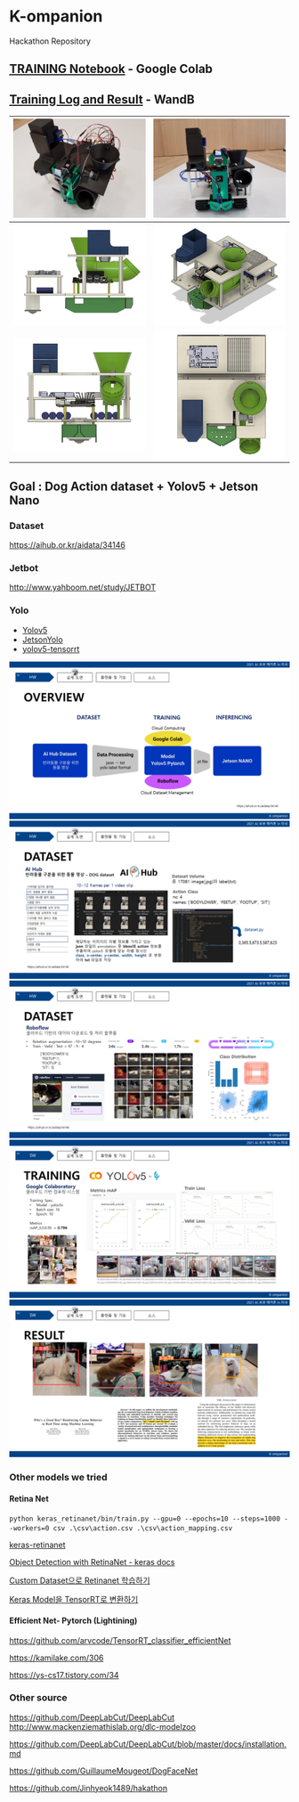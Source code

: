 # K-ompanion
Hackathon Repository

## [TRAINING Notebook](https://colab.research.google.com/drive/1ylJkBkTyJKYme370JfXaRW_AW5xW82rz?usp=sharing) - Google Colab

## [Training Log and Result](https://wandb.ai/curieuxjy/YOLOv5?workspace=user-curieuxjy) - WandB

|<img src="assets/hdware1.jpg" width="300"/>|<img src="assets/hdware2.jpg" width="300"/>|
|-|-|
|<img src="assets/cad1.png" width="250"/>|<img src="assets/cad2.png" width="250"/>|
|<img src="assets/cad3.png" width="250"/>|<img src="assets/cad4.png" width="250"/>|

## Goal : Dog Action dataset + Yolov5 + Jetson Nano

### Dataset

https://aihub.or.kr/aidata/34146

### Jetbot

http://www.yahboom.net/study/JETBOT


### Yolo

- [Yolov5](https://github.com/ultralytics/yolov5)
- [JetsonYolo](https://github.com/amirhosseinh77/JetsonYolo/blob/main/JetsonYolo.py)
- [yolov5-tensorrt](https://github.com/SeanAvery/yolov5-tensorrt)

![](assets/slide1.PNG)
![](assets/slide2.PNG)
![](assets/slide3.PNG)
![](assets/slide4.PNG)
![](assets/slide5.PNG)


### Other models we tried

#### Retina Net

`python keras_retinanet/bin/train.py --gpu=0 --epochs=10 --steps=1000 --workers=0 csv .\csv\action.csv .\csv\action_mapping.csv`

[keras-retinanet
](https://github.com/fizyr/keras-retinanet)

[Object Detection with RetinaNet - keras docs](https://keras.io/examples/vision/retinanet/)

[Custom Dataset으로 Retinanet 학습하기](https://boysboy3.tistory.com/149)

[Keras Model을 TensorRT로 변환하기](https://hagler.tistory.com/188)

#### Efficient Net- Pytorch (Lightining)

https://github.com/arvcode/TensorRT_classifier_efficientNet

https://kamilake.com/306

https://ys-cs17.tistory.com/34

### Other source

https://github.com/DeepLabCut/DeepLabCut
http://www.mackenziemathislab.org/dlc-modelzoo

https://github.com/DeepLabCut/DeepLabCut/blob/master/docs/installation.md

https://github.com/GuillaumeMougeot/DogFaceNet

https://github.com/Jinhyeok1489/hakathon
